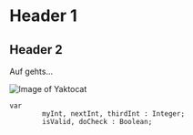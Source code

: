 # Header 1
## Header 2
Auf gehts...

![Image of Yaktocat](https://octodex.github.com/images/yaktocat.png)

``` al
var
        myInt, nextInt, thirdInt : Integer;
        isValid, doCheck : Boolean;
```
